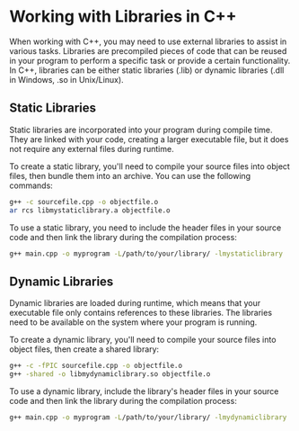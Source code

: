 # Working with Libraries in C++

When working with C++, you may need to use external libraries to assist in various tasks.
Libraries are precompiled pieces of code that can be reused in your program to perform a specific task or provide a certain functionality.
In C++, libraries can be either static libraries (.lib) or dynamic libraries (.dll in Windows, .so in Unix/Linux).

## Static Libraries

Static libraries are incorporated into your program during compile time.
They are linked with your code, creating a larger executable file, but it does not require any external files during runtime.

To create a static library, you'll need to compile your source files into object files, then bundle them into an archive.
You can use the following commands:

```bash
g++ -c sourcefile.cpp -o objectfile.o
ar rcs libmystaticlibrary.a objectfile.o
```

To use a static library, you need to include the header files in your source code and then link the library during the compilation process:

```bash
g++ main.cpp -o myprogram -L/path/to/your/library/ -lmystaticlibrary
```

## Dynamic Libraries

Dynamic libraries are loaded during runtime, which means that your executable file only contains references to these libraries.
The libraries need to be available on the system where your program is running.

To create a dynamic library, you'll need to compile your source files into object files, then create a shared library:

```bash
g++ -c -fPIC sourcefile.cpp -o objectfile.o
g++ -shared -o libmydynamiclibrary.so objectfile.o
```

To use a dynamic library, include the library's header files in your source code and then link the library during the compilation process:

```bash
g++ main.cpp -o myprogram -L/path/to/your/library/ -lmydynamiclibrary
```
